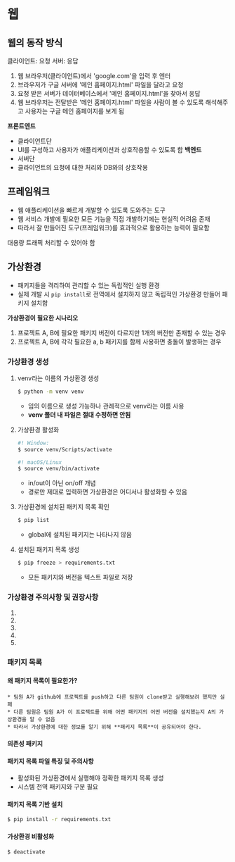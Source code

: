 # 웹

## 웹의 동작 방식
클라이언트: 요청
서버: 응답

1. 웹 브라우저(클라이언트)에서 'google.com'을 입력 후 엔터
2. 브라우저가 구글 서버에 '메인 홈페이지.html' 파일을 달라고 요청
3. 요청 받은 서버가 데이터베이스에서 '메인 홈페이지.html'을 찾아서 응답
4. 웹 브라우저는 전달받은 '메인 홈페이지.html' 파일을 사람이 볼 수  있도록 해석해주고 사용자는 구글 메인 홈페이지를 보게 됨

**프론트엔드**
- 클라이언트단
- UI를 구성하고 사용자가 애플리케이션과 상호작용할 수 있도록 함
**백엔드**
- 서버단
- 클라이언트의 요청에 대한 처리와 DB와의 상호작용

## 프레임워크
- 웹 애플리케이션을 빠르게 개발할 수 있도록 도와주는 도구
- 웹 서비스 개발에 필요한 모든 기능을 직접 개발하기에는 현실적 어려움 존재
- 따라서 잘 만들어진 도구(프레임워크)를 효과적으로 활용하는 능력이 필요함

대용량 트래픽 처리할 수 있어야 함


## 가상환경
- 패키지들을 격리하여 관리할 수 있는 독립적인 실행 환경
- 실제 개발 시 `pip install`로 전역에서 설치하지 않고 독립적인 가상환경 만들어 패키지 설치함

**가상환경이 필요한 시나리오**
1. 프로젝트 A, B에 필요한 패키지 버전이 다르지만 1개의 버전만 존재할 수 있는 경우
2. 프로젝트 A, B에 각각 필요한 a, b 패키지를 함께 사용하면 충돌이 발생하는 경우

### 가상환경 생성
1. venv라는 이름의 가상환경 생성
    ```bash
    $ python -m venv venv
    ```
    - 임의 이름으로 생성 가능하나 관례적으로 venv라는 이름 사용
    - **venv 폴더 내 파일은 절대 수정하면 안됨**
    
2. 가상환경 활성화
    ```bash
    #! Window:
    $ source venv/Scripts/activate

    #! macOS/Linux
    $ source venv/bin/activate
    ```
    - in/out이 아닌 on/off 개념
    - 경로만 제대로 입력하면 가상환경은 어디서나 활성화할 수 있음

3. 가상환경에 설치된 패키지 목록 확인
    ```bash
    $ pip list
    ```
    - global에 설치된 패키지는 나타나지 않음

4. 설치된 패키지 목록 생성
    ```bash
    $ pip freeze > requirements.txt
    ```
    - 모든 패키지와 버전을 텍스트 파일로 저장

### 가상환경 주의사항 및 권장사항
1. 
2. 
3. 
4. 
5. 

### 패키지 목록
#### 왜 패키지 목록이 필요한가?
    * 팀원 A가 github에 프로젝트를 push하고 다른 팀원이 clone받고 실행해보려 했지만 실패
    * 다른 팀원은 팀원 A가 이 프로젝트를 위해 어떤 패키지의 어떤 버전을 설치했는지 A의 가상환경을 알 수 없음
    * 따라서 가상환경에 대한 정보를 알기 위해 **패키지 목록**이 공유되어야 한다.

#### 의존성 패키지
#### 패키지 목록 파일 특징 및 주의사항

- 활성화된 가상환경에서 실행해야 정확한 패키지 목록 생성
- 시스템 전역 패키지와 구분 필요

#### 패키지 목록 기반 설치
```bash
$ pip install -r requirements.txt
```
#### 가상환경 비활성화
```bash
$ deactivate
```

